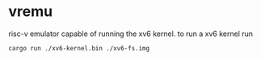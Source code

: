 # vremu
risc-v emulator capable of running the xv6 kernel.
to run a xv6 kernel run
```
cargo run ./xv6-kernel.bin ./xv6-fs.img
```
